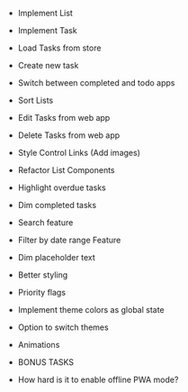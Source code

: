 + Implement List
+ Implement Task
+ Load Tasks from store
+ Create new task
+ Switch between completed and todo apps
+ Sort Lists

+ Edit Tasks from web app
+ Delete Tasks from web app
+ Style Control Links (Add images)
+ Refactor List Components

+ Highlight overdue tasks
+ Dim completed tasks
+ Search feature

+ Filter by date range Feature
+ Dim placeholder text

- Better styling
- Priority flags
- Implement theme colors as global state
- Option to switch themes
- Animations

- BONUS TASKS
- How hard is it to enable offline PWA mode?